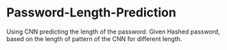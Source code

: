 # Password-Length-Prediction
Using CNN predicting the length of the password. Given Hashed password, based on the length of pattern of the CNN for different length.
